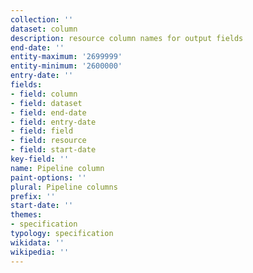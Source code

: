 ```yaml
---
collection: ''
dataset: column
description: resource column names for output fields
end-date: ''
entity-maximum: '2699999'
entity-minimum: '2600000'
entry-date: ''
fields:
- field: column
- field: dataset
- field: end-date
- field: entry-date
- field: field
- field: resource
- field: start-date
key-field: ''
name: Pipeline column
paint-options: ''
plural: Pipeline columns
prefix: ''
start-date: ''
themes:
- specification
typology: specification
wikidata: ''
wikipedia: ''
---
```

